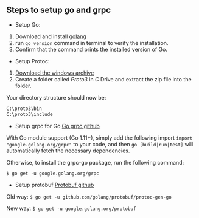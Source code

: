## Steps to setup go and grpc

- Setup Go:
1. Download and install [golang](https://golang.org/doc/install)
2. run `go version` command in terminal to verify the installation.
3. Confirm that the command prints the installed version of Go.

- Setup Protoc:
1. [Download the windows archive](https://github.com/google/protobuf/releases)
2. Create a folder called _Proto3_ in _C_ Drive and extract the zip file into the folder.

Your directory structure should now be:
```markdown
C:\proto3\bin 
C:\proto3\include
```

- Setup grpc for Go [Go grpc github](https://github.com/grpc/grpc-go)

With Go module support (Go 1.11+), simply add the following import
`import "google.golang.org/grpc"`
to your code, and then `go [build|run|test]` will automatically fetch the necessary dependencies.

Otherwise, to install the grpc-go package, run the following command:

`$ go get -u google.golang.org/grpc`

- Setup protobuf [Protobuf github](https://github.com/golang/protobuf)

Old way: `$ go get -u github.com/golang/protobuf/protoc-gen-go`

New way: `$ go get -u google.golang.org/protobuf`
